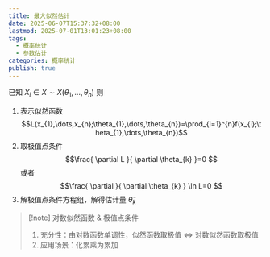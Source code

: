 ```yaml
---
title: 最大似然估计
date: 2025-06-07T15:37:32+08:00
lastmod: 2025-07-01T13:01:23+08:00
tags:
  - 概率统计
  - 参数估计
categories: 概率统计
publish: true
---
```


已知 $X_{i}\in X\sim X(\theta_{1},\dots,\theta_{n})$
则

1. 表示似然函数 $$L(x_{1},\dots,x_{n};\theta_{1},\dots,\theta_{n})=\prod_{i=1}^{n}f(x_{i};\theta_{1},\dots,\theta_{n})$$
2. 取极值点条件 $$\frac{ \partial L }{ \partial \theta_{k} }=0 $$ 或者 $$\frac{ \partial }{ \partial \theta_{k} } \ln L=0 $$
3. 解极值点条件方程组，解得估计量 $\hat{\theta}_{k}$

> [!note] 对数似然函数 & 极值点条件
>
> 1.  充分性：由对数函数单调性，似然函数取极值 $\Leftrightarrow$ 对数似然函数取极值
> 2.  应用场景：化累乘为累加
